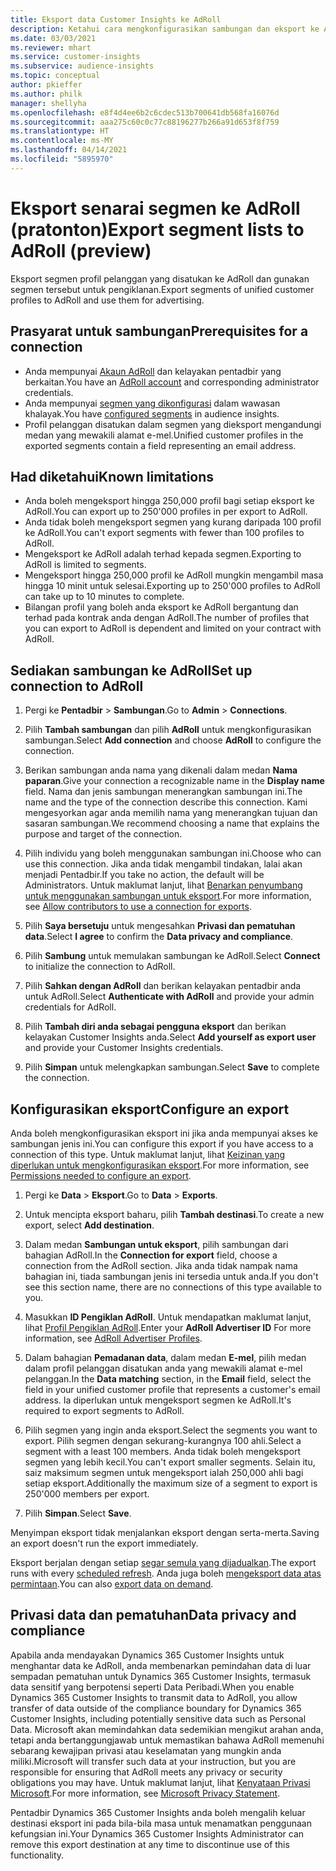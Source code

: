 ```yaml
---
title: Eksport data Customer Insights ke AdRoll
description: Ketahui cara mengkonfigurasikan sambungan dan eksport ke AdRoll.
ms.date: 03/03/2021
ms.reviewer: mhart
ms.service: customer-insights
ms.subservice: audience-insights
ms.topic: conceptual
author: pkieffer
ms.author: philk
manager: shellyha
ms.openlocfilehash: e8f4d4ee6b2c6cdec513b700641db568fa16076d
ms.sourcegitcommit: aaa275c60c0c77c88196277b266a91d653f8f759
ms.translationtype: HT
ms.contentlocale: ms-MY
ms.lasthandoff: 04/14/2021
ms.locfileid: "5895970"
---
```

# <a name="export-segment-lists-to-adroll-preview"></a><span data-ttu-id="510c1-103">Eksport senarai segmen ke AdRoll (pratonton)</span><span class="sxs-lookup"><span data-stu-id="510c1-103">Export segment lists to AdRoll (preview)</span></span>

<span data-ttu-id="510c1-104">Eksport segmen profil pelanggan yang disatukan ke AdRoll dan gunakan segmen tersebut untuk pengiklanan.</span><span class="sxs-lookup"><span data-stu-id="510c1-104">Export segments of unified customer profiles to AdRoll and use them for advertising.</span></span> 

## <a name="prerequisites-for-a-connection"></a><span data-ttu-id="510c1-105">Prasyarat untuk sambungan</span><span class="sxs-lookup"><span data-stu-id="510c1-105">Prerequisites for a connection</span></span>

-   <span data-ttu-id="510c1-106">Anda mempunyai [Akaun AdRoll](https://www.adroll.com/) dan kelayakan pentadbir yang berkaitan.</span><span class="sxs-lookup"><span data-stu-id="510c1-106">You have an [AdRoll account](https://www.adroll.com/) and corresponding administrator credentials.</span></span>
-   <span data-ttu-id="510c1-107">Anda mempunyai [segmen yang dikonfigurasi](segments.md) dalam wawasan khalayak.</span><span class="sxs-lookup"><span data-stu-id="510c1-107">You have [configured segments](segments.md) in audience insights.</span></span>
-   <span data-ttu-id="510c1-108">Profil pelanggan disatukan dalam segmen yang dieksport mengandungi medan yang mewakili alamat e-mel.</span><span class="sxs-lookup"><span data-stu-id="510c1-108">Unified customer profiles in the exported segments contain a field representing an email address.</span></span>

## <a name="known-limitations"></a><span data-ttu-id="510c1-109">Had diketahui</span><span class="sxs-lookup"><span data-stu-id="510c1-109">Known limitations</span></span>

- <span data-ttu-id="510c1-110">Anda boleh mengeksport hingga 250,000 profil bagi setiap eksport ke AdRoll.</span><span class="sxs-lookup"><span data-stu-id="510c1-110">You can export up to 250'000 profiles in per export to AdRoll.</span></span>
- <span data-ttu-id="510c1-111">Anda tidak boleh mengeksport segmen yang kurang daripada 100 profil ke AdRoll.</span><span class="sxs-lookup"><span data-stu-id="510c1-111">You can't export segments with fewer than 100 profiles to AdRoll.</span></span> 
- <span data-ttu-id="510c1-112">Mengeksport ke AdRoll adalah terhad kepada segmen.</span><span class="sxs-lookup"><span data-stu-id="510c1-112">Exporting to AdRoll is limited to segments.</span></span>
- <span data-ttu-id="510c1-113">Mengeksport hingga 250,000 profil ke AdRoll mungkin mengambil masa hingga 10 minit untuk selesai.</span><span class="sxs-lookup"><span data-stu-id="510c1-113">Exporting up to 250'000 profiles to AdRoll can take up to 10 minutes to complete.</span></span> 
- <span data-ttu-id="510c1-114">Bilangan profil yang boleh anda eksport ke AdRoll bergantung dan terhad pada kontrak anda dengan AdRoll.</span><span class="sxs-lookup"><span data-stu-id="510c1-114">The number of profiles that you can export to AdRoll is dependent and limited on your contract with AdRoll.</span></span>

## <a name="set-up-connection-to-adroll"></a><span data-ttu-id="510c1-115">Sediakan sambungan ke AdRoll</span><span class="sxs-lookup"><span data-stu-id="510c1-115">Set up connection to AdRoll</span></span>

1. <span data-ttu-id="510c1-116">Pergi ke **Pentadbir** > **Sambungan**.</span><span class="sxs-lookup"><span data-stu-id="510c1-116">Go to **Admin** > **Connections**.</span></span>

1. <span data-ttu-id="510c1-117">Pilih **Tambah sambungan** dan pilih **AdRoll** untuk mengkonfigurasikan sambungan.</span><span class="sxs-lookup"><span data-stu-id="510c1-117">Select **Add connection** and choose **AdRoll** to configure the connection.</span></span>

1. <span data-ttu-id="510c1-118">Berikan sambungan anda nama yang dikenali dalam medan **Nama paparan**.</span><span class="sxs-lookup"><span data-stu-id="510c1-118">Give your connection a recognizable name in the **Display name** field.</span></span> <span data-ttu-id="510c1-119">Nama dan jenis sambungan menerangkan sambungan ini.</span><span class="sxs-lookup"><span data-stu-id="510c1-119">The name and the type of the connection describe this connection.</span></span> <span data-ttu-id="510c1-120">Kami mengesyorkan agar anda memilih nama yang menerangkan tujuan dan sasaran sambungan.</span><span class="sxs-lookup"><span data-stu-id="510c1-120">We recommend choosing a name that explains the purpose and target of the connection.</span></span>

1. <span data-ttu-id="510c1-121">Pilih individu yang boleh menggunakan sambungan ini.</span><span class="sxs-lookup"><span data-stu-id="510c1-121">Choose who can use this connection.</span></span> <span data-ttu-id="510c1-122">Jika anda tidak mengambil tindakan, lalai akan menjadi Pentadbir.</span><span class="sxs-lookup"><span data-stu-id="510c1-122">If you take no action, the default will be Administrators.</span></span> <span data-ttu-id="510c1-123">Untuk maklumat lanjut, lihat [Benarkan penyumbang untuk menggunakan sambungan untuk eksport](connections.md#allow-contributors-to-use-a-connection-for-exports).</span><span class="sxs-lookup"><span data-stu-id="510c1-123">For more information, see [Allow contributors to use a connection for exports](connections.md#allow-contributors-to-use-a-connection-for-exports).</span></span>

1. <span data-ttu-id="510c1-124">Pilih **Saya bersetuju** untuk mengesahkan **Privasi dan pematuhan data**.</span><span class="sxs-lookup"><span data-stu-id="510c1-124">Select **I agree** to confirm the **Data privacy and compliance**.</span></span>

1. <span data-ttu-id="510c1-125">Pilih **Sambung** untuk memulakan sambungan ke AdRoll.</span><span class="sxs-lookup"><span data-stu-id="510c1-125">Select **Connect** to initialize the connection to AdRoll.</span></span>

1. <span data-ttu-id="510c1-126">Pilih **Sahkan dengan AdRoll** dan berikan kelayakan pentadbir anda untuk AdRoll.</span><span class="sxs-lookup"><span data-stu-id="510c1-126">Select **Authenticate with AdRoll** and provide your admin credentials for AdRoll.</span></span> 

1. <span data-ttu-id="510c1-127">Pilih **Tambah diri anda sebagai pengguna eksport** dan berikan kelayakan Customer Insights anda.</span><span class="sxs-lookup"><span data-stu-id="510c1-127">Select **Add yourself as export user** and provide your Customer Insights credentials.</span></span>

1. <span data-ttu-id="510c1-128">Pilih **Simpan** untuk melengkapkan sambungan.</span><span class="sxs-lookup"><span data-stu-id="510c1-128">Select **Save** to complete the connection.</span></span>

## <a name="configure-an-export"></a><span data-ttu-id="510c1-129">Konfigurasikan eksport</span><span class="sxs-lookup"><span data-stu-id="510c1-129">Configure an export</span></span>

<span data-ttu-id="510c1-130">Anda boleh mengkonfigurasikan eksport ini jika anda mempunyai akses ke sambungan jenis ini.</span><span class="sxs-lookup"><span data-stu-id="510c1-130">You can configure this export if you have access to a connection of this type.</span></span> <span data-ttu-id="510c1-131">Untuk maklumat lanjut, lihat [Keizinan yang diperlukan untuk mengkonfigurasikan eksport](export-destinations.md#set-up-a-new-export).</span><span class="sxs-lookup"><span data-stu-id="510c1-131">For more information, see [Permissions needed to configure an export](export-destinations.md#set-up-a-new-export).</span></span>

1. <span data-ttu-id="510c1-132">Pergi ke **Data** > **Eksport**.</span><span class="sxs-lookup"><span data-stu-id="510c1-132">Go to **Data** > **Exports**.</span></span>

1. <span data-ttu-id="510c1-133">Untuk mencipta eksport baharu, pilih **Tambah destinasi**.</span><span class="sxs-lookup"><span data-stu-id="510c1-133">To create a new export, select **Add destination**.</span></span>

1. <span data-ttu-id="510c1-134">Dalam medan **Sambungan untuk eksport**, pilih sambungan dari bahagian AdRoll.</span><span class="sxs-lookup"><span data-stu-id="510c1-134">In the **Connection for export** field, choose a connection from the AdRoll section.</span></span> <span data-ttu-id="510c1-135">Jika anda tidak nampak nama bahagian ini, tiada sambungan jenis ini tersedia untuk anda.</span><span class="sxs-lookup"><span data-stu-id="510c1-135">If you don't see this section name, there are no connections of this type available to you.</span></span>

1. <span data-ttu-id="510c1-136">Masukkan **ID Pengiklan AdRoll**. Untuk mendapatkan maklumat lanjut, lihat [Profil Pengiklan AdRoll](https://help.adroll.com/hc/articles/212011838-Advertiser-Profiles).</span><span class="sxs-lookup"><span data-stu-id="510c1-136">Enter your **AdRoll Advertiser ID** For more information, see [AdRoll Advertiser Profiles](https://help.adroll.com/hc/articles/212011838-Advertiser-Profiles).</span></span>

3. <span data-ttu-id="510c1-137">Dalam bahagian **Pemadanan data**, dalam medan **E-mel**, pilih medan dalam profil pelanggan disatukan anda yang mewakili alamat e-mel pelanggan.</span><span class="sxs-lookup"><span data-stu-id="510c1-137">In the **Data matching** section, in the **Email** field, select the field in your unified customer profile that represents a customer's email address.</span></span> <span data-ttu-id="510c1-138">Ia diperlukan untuk mengeksport segmen ke AdRoll.</span><span class="sxs-lookup"><span data-stu-id="510c1-138">It's required to export segments to AdRoll.</span></span>

1. <span data-ttu-id="510c1-139">Pilih segmen yang ingin anda eksport.</span><span class="sxs-lookup"><span data-stu-id="510c1-139">Select the segments you want to export.</span></span> <span data-ttu-id="510c1-140">Pilih segmen dengan sekurang-kurangnya 100 ahli.</span><span class="sxs-lookup"><span data-stu-id="510c1-140">Select a segment with a least 100 members.</span></span> <span data-ttu-id="510c1-141">Anda tidak boleh mengeksport segmen yang lebih kecil.</span><span class="sxs-lookup"><span data-stu-id="510c1-141">You can't export smaller segments.</span></span> <span data-ttu-id="510c1-142">Selain itu, saiz maksimum segmen untuk mengeksport ialah 250,000 ahli bagi setiap eksport.</span><span class="sxs-lookup"><span data-stu-id="510c1-142">Additionally the maximum size of a segment to export is 250'000 members per export.</span></span> 

1. <span data-ttu-id="510c1-143">Pilih **Simpan**.</span><span class="sxs-lookup"><span data-stu-id="510c1-143">Select **Save**.</span></span>

<span data-ttu-id="510c1-144">Menyimpan eksport tidak menjalankan eksport dengan serta-merta.</span><span class="sxs-lookup"><span data-stu-id="510c1-144">Saving an export doesn't run the export immediately.</span></span>

<span data-ttu-id="510c1-145">Eksport berjalan dengan setiap [segar semula yang dijadualkan](system.md#schedule-tab).</span><span class="sxs-lookup"><span data-stu-id="510c1-145">The export runs with every [scheduled refresh](system.md#schedule-tab).</span></span> <span data-ttu-id="510c1-146">Anda juga boleh [mengeksport data atas permintaan](export-destinations.md#run-exports-on-demand).</span><span class="sxs-lookup"><span data-stu-id="510c1-146">You can also [export data on demand](export-destinations.md#run-exports-on-demand).</span></span> 


## <a name="data-privacy-and-compliance"></a><span data-ttu-id="510c1-147">Privasi data dan pematuhan</span><span class="sxs-lookup"><span data-stu-id="510c1-147">Data privacy and compliance</span></span>

<span data-ttu-id="510c1-148">Apabila anda mendayakan Dynamics 365 Customer Insights untuk menghantar data ke AdRoll, anda membenarkan pemindahan data di luar sempadan pematuhan untuk Dynamics 365 Customer Insights, termasuk data sensitif yang berpotensi seperti Data Peribadi.</span><span class="sxs-lookup"><span data-stu-id="510c1-148">When you enable Dynamics 365 Customer Insights to transmit data to AdRoll, you allow transfer of data outside of the compliance boundary for Dynamics 365 Customer Insights, including potentially sensitive data such as Personal Data.</span></span> <span data-ttu-id="510c1-149">Microsoft akan memindahkan data sedemikian mengikut arahan anda, tetapi anda bertanggungjawab untuk memastikan bahawa AdRoll memenuhi sebarang kewajipan privasi atau keselamatan yang mungkin anda miliki.</span><span class="sxs-lookup"><span data-stu-id="510c1-149">Microsoft will transfer such data at your instruction, but you are responsible for ensuring that AdRoll meets any privacy or security obligations you may have.</span></span> <span data-ttu-id="510c1-150">Untuk maklumat lanjut, lihat [Kenyataan Privasi Microsoft](https://go.microsoft.com/fwlink/?linkid=396732).</span><span class="sxs-lookup"><span data-stu-id="510c1-150">For more information, see [Microsoft Privacy Statement](https://go.microsoft.com/fwlink/?linkid=396732).</span></span>

<span data-ttu-id="510c1-151">Pentadbir Dynamics 365 Customer Insights anda boleh mengalih keluar destinasi eksport ini pada bila-bila masa untuk menamatkan penggunaan kefungsian ini.</span><span class="sxs-lookup"><span data-stu-id="510c1-151">Your Dynamics 365 Customer Insights Administrator can remove this export destination at any time to discontinue use of this functionality.</span></span>
